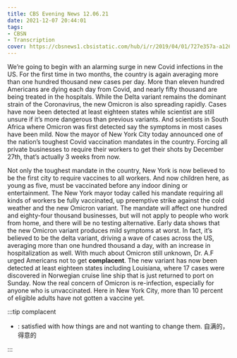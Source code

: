 ```yaml
---
title: CBS Evening News 12.06.21
date: 2021-12-07 20:44:01
tags:
- CBSN
- Transcription
cover: https://cbsnews1.cbsistatic.com/hub/i/r/2019/04/01/727e357a-a126-4138-a2c5-4d3222669d57/thumbnail/640x360/3ff2761028dc5c65cc4f07acd54bcd5c/cbsn2-logo-1920x1080.jpg
---
```

We’re going to begin with an alarming surge in new Covid infections in the US. For the first time in two months, the country is again averaging more than one hundred thousand new cases per day. More than eleven hundred Americans are dying each day from Covid, and nearly fifty thousand are being treated in the hospitals. While the Delta variant remains the dominant strain of the Coronavirus, the new Omicron is also spreading rapidly. Cases have now been detected at least eighteen states while scientist are still unsure if it’s more dangerous than previous variants. And scientists in South Africa where Omicron was first detected say the symptoms in most cases have been mild. Now the mayor of New York City today announced one of the nation’s toughest Covid vaccination mandates in the country. Forcing all private businesses to require their workers to get their shots by December 27th, that’s actually 3 weeks from now. 

Not only the toughest mandate in the country, New York is now believed to be the first city to require vaccines to all workers. And now children here, as young as five, must be vaccinated before any indoor dining or entertainment. The New York mayor today called his mandate requiring all kinds of workers be fully vaccinated, up preemptive strike against the cold weather and the new Omicron variant. The mandate will affect one hundred and eighty-four thousand businesses, but will not apply to people who work from home, and there will be no testing alternative. Early data shows that the new Omicron variant produces mild symptoms at worst. In fact, it’s believed to be the delta variant, driving a wave of cases across the US, averaging more than one hundred thousand a day, with an increase in hospitalization as well. With much about Omicron still unknown, Dr. A.F urged Americans not to get **complacent**. The new variant has now been detected at least eighteen states including Louisiana, where 17 cases were discovered in Norwegian cruise line ship that is just returned to port on Sunday. Now the real concern of Omicron is re-infection, especially for anyone who is unvaccinated. Here in New York City, more than 10 percent of eligible adults have not gotten a vaccine yet.

:::tip complacent

- : satisfied with how things are and not wanting to change them. 自满的，得意的
  
:::
